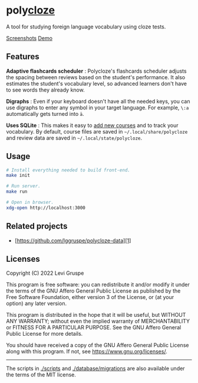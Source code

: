 # poly<u>cloze</u>

A tool for studying foreign language vocabulary using cloze tests.

[Screenshots](./screenshots) [Demo](https://polycloze-demo.herokuapp.com/)

## Features

**Adaptive flashcards scheduler**
:	Polycloze's flashcards scheduler adjusts the spacing between reviews based on the student's performance.
It also estimates the student's vocabulary level, so advanced learners don't have to see words they already know.

**Digraphs**
: Even if your keyboard doesn't have all the needed keys, you can use digraphs to enter any symbol in your target language.
For example, `\:a` automatically gets turned into `ä`.

**Uses SQLite**
: This makes it easy to [add new courses][1] and to track your vocabulary.
By default, course files are saved in `~/.local/share/polycloze` and review data are saved in `~/.local/state/polycloze`.

## Usage

```bash
# Install everything needed to build front-end.
make init

# Run server.
make run

# Open in browser.
xdg-open http://localhost:3000
```

## Related projects

- [https://github.com/lggruspe/polycloze-data][1]

## Licenses

Copyright (C) 2022 Levi Gruspe

This program is free software: you can redistribute it and/or modify
it under the terms of the GNU Affero General Public License as published by
the Free Software Foundation, either version 3 of the License, or
(at your option) any later version.

This program is distributed in the hope that it will be useful,
but WITHOUT ANY WARRANTY; without even the implied warranty of
MERCHANTABILITY or FITNESS FOR A PARTICULAR PURPOSE.  See the
GNU Affero General Public License for more details.

You should have received a copy of the GNU Affero General Public License
along with this program.  If not, see <https://www.gnu.org/licenses/>.

---

The scripts in [./scripts](./scripts) and
[./database/migrations](./database/migrations) are also available under the
terms of the MIT license.


[1]: https://github.com/lggruspe/polycloze-data

